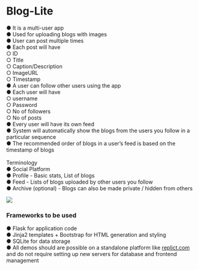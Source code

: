 # Blog-Lite

● It is a multi-user app <br>
● Used for uploading blogs with images <br>
● User can post multiple times <br>
● Each post will have<br> 
 ○ ID<br>
 ○ Title<br>
 ○ Caption/Description<br>
 ○ ImageURL<br>
 ○ Timestamp<br>
● A user can follow other users using the app <br>
● Each user will have<br>
○ username<br>
○ Password<br>
○ No of followers<br>
○ No of posts<br>
● Every user will have its own feed<br>
● System will automatically show the blogs from 
the users you follow in a particular sequence<br>
● The recommended order of blogs in a user’s 
feed is based on the timestamp of blogs<br> <br>
Terminology<br>
● Social Platform<br>
● Profile - Basic stats, List of blogs<br>
● Feed - Lists of blogs uploaded by other 
users you follow<br>
● Archive (optional) - Blogs can also be 
made private / hidden from others<br>


[![](https://mermaid.ink/img/pako:eNqlUkFuxCAM_AryefcDubbqB9pjpMhdnBQJcARGq1U2fy-Ettko26pV4QDYw3gYPMGJNUEDFB4NDgFd61UeKVKI6srHI0_LoRs5SlSNaiHPFTPVfRlRgvHDEvboaJcYMcYzB70mjBcaKCif3GsuwX2t8hOgZ2v5nAtX0FyXKm6Re_1Obo1Me_KS6Ize6X0xYveveMBRDPtd3DgcqEvBrhmNQk8cHErmchQF3biR3RNp9RsH70r9JFkcKff-8BdflzZUN879V1V927w20PYzblTfwcABHGXfjM6duShpQd4o14YC0NRjslK45gzFJPx88SdoJCQ6QBqL8R_tDE2PNtL8DkKY7Yk?type=png)](https://mermaid.live/edit#pako:eNqlUkFuxCAM_AryefcDubbqB9pjpMhdnBQJcARGq1U2fy-Ettko26pV4QDYw3gYPMGJNUEDFB4NDgFd61UeKVKI6srHI0_LoRs5SlSNaiHPFTPVfRlRgvHDEvboaJcYMcYzB70mjBcaKCif3GsuwX2t8hOgZ2v5nAtX0FyXKm6Re_1Obo1Me_KS6Ize6X0xYveveMBRDPtd3DgcqEvBrhmNQk8cHErmchQF3biR3RNp9RsH70r9JFkcKff-8BdflzZUN879V1V927w20PYzblTfwcABHGXfjM6duShpQd4o14YC0NRjslK45gzFJPx88SdoJCQ6QBqL8R_tDE2PNtL8DkKY7Yk)


### Frameworks to be used
● Flask for application code <br>
● Jinja2 templates + Bootstrap for HTML generation and styling <br>
● SQLite for data storage <br>
● All demos should are possible on a standalone platform like <a href='replit.com' > replict.com</a> and do not require setting up new servers for database and frontend management
